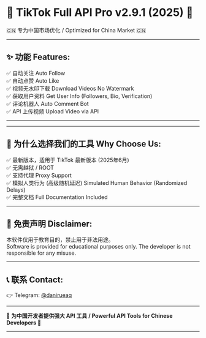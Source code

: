 # 🎵 TikTok Full API Pro v2.9.1 (2025) 🎵

🇨🇳 专为中国市场优化 / Optimized for China Market 🇨🇳

---

## ✨ 功能 Features:

✅ 自动关注 Auto Follow  
✅ 自动点赞 Auto Like  
✅ 视频无水印下载 Download Videos No Watermark  
✅ 获取用户资料 Get User Info (Followers, Bio, Verification)  
✅ 评论机器人 Auto Comment Bot  
✅ API 上传视频 Upload Video via API  

---
---

## 🚀 为什么选择我们的工具 Why Choose Us:

✅ 最新版本，适用于 TikTok 最新版本 (2025年6月)  
✅ 无需越狱 / ROOT  
✅ 支持代理 Proxy Support  
✅ 模拟人类行为 (高级随机延迟) Simulated Human Behavior (Randomized Delays)  
✅ 完整文档 Full Documentation Included  

---

## 🚦 免责声明 Disclaimer:

本软件仅用于教育目的，禁止用于非法用途。  
Software is provided for educational purposes only. The developer is not responsible for any misuse.

---

## 📞 联系 Contact:

👉 Telegram: [@danirueaq](https://t.me/danirueaq)  


---

**🌟 为中国开发者提供强大 API 工具 / Powerful API Tools for Chinese Developers 🌟**

---

